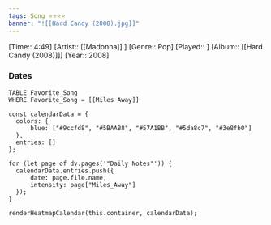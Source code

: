 ```yaml
---
tags: Song ⭐⭐⭐⭐ 
banner: "![[Hard Candy (2008).jpg]]"
---
```

[Time:: 4:49]
[Artist:: [[Madonna]] ]
[Genre:: Pop]
[Played:: ]
[Album:: [[Hard Candy (2008)]]]
[Year:: 2008]
### Dates
````dataview
TABLE Favorite_Song
WHERE Favorite_Song = [[Miles Away]]
````
  ```dataviewjs
const calendarData = { 
	colors: { 
		blue: ["#9ccfd8", "#5BAAB8", "#57A1BB", "#5da8c7", "#3e8fb0"] 
	}, 
	entries: [] 
}; 

for (let page of dv.pages('"Daily Notes"')) { 
	calendarData.entries.push({ 
		date: page.file.name, 
		intensity: page["Miles_Away"]
	}); 
} 

renderHeatmapCalendar(this.container, calendarData);
```
